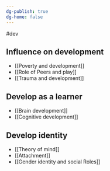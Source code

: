 ```yaml
---
dg-publish: true
dg-home: false
---
```

#dev
## Influence on development
- [[Poverty and development]]
- [[Role of Peers and play]]
- [[Trauma and development]]
## Develop as a learner
- [[Brain development]]
- [[Cognitive development]] 
## Develop identity
- [[Theory of mind]] 
- [[Attachment]] 
- [[Gender identity and social Roles]] 
